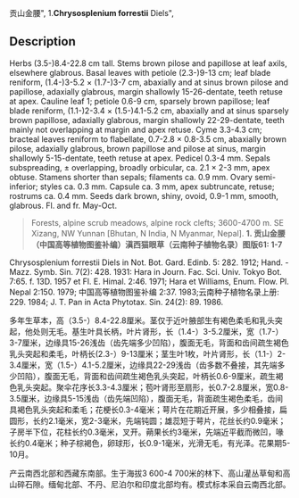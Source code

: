 贡山金腰",
1.**Chrysosplenium forrestii** Diels",

## Description
Herbs (3.5-)8.4-22.8 cm tall. Stems brown pilose and papillose at leaf axils, elsewhere glabrous. Basal leaves with petiole (2.3-)9-13 cm; leaf blade reniform, (1.4-)3-5.2 × (1.7-)3-7 cm, abaxially and at sinus brown pilose and papillose, adaxially glabrous, margin shallowly 15-26-dentate, teeth retuse at apex. Cauline leaf 1; petiole 0.6-9 cm, sparsely brown papillose; leaf blade reniform, (1.1-)2-3.4 × (1.5-)4.1-5.2 cm, abaxially and at sinus sparsely brown papillose, adaxially glabrous, margin shallowly 22-29-dentate, teeth mainly not overlapping at margin and apex retuse. Cyme 3.3-4.3 cm; bracteal leaves reniform to flabellate, 0.7-2.8 × 0.8-3.5 cm, abaxially brown pilose, adaxially glabrous, brown papillose and pilose at sinus, margin shallowly 5-15-dentate, teeth retuse at apex. Pedicel 0.3-4 mm. Sepals subspreading, ± overlapping, broadly orbicular, ca. 2.1 × 2-3 mm, apex obtuse. Stamens shorter than sepals; filaments ca. 0.9 mm. Ovary semi-inferior; styles ca. 0.3 mm. Capsule ca. 3 mm, apex subtruncate, retuse; rostrums ca. 0.4 mm. Seeds dark brown, shiny, ovoid, 0.9-1 mm, smooth, glabrous. Fl. and fr. May-Oct.

> Forests, alpine scrub meadows, alpine rock clefts; 3600-4700 m. SE Xizang, NW Yunnan [Bhutan, N India, N Myanmar, Nepal].
**1. 贡山金腰（中国高等植物图鉴补编）滇西猫眼草（云南种子植物名录）图版61: 1-7**

Chrysosplenium forrestii Diels in Not. Bot. Gard. Edinb. 5: 282. 1912; Hand. -Mazz. Symb. Sin. 7(2): 428. 1931: Hara in Journ. Fac. Sci. Univ. Tokyo Bot. 7:65. f. 13D. 1957 et Fl. E. Himal. 2:46. 1971; Hara et Williams, Enum. Flow. Pl. Nepal 2:150. 1979; 中国高等植物图鉴补编 2:37. 1983;云南种子植物名录上册: 229. 1984; J. T. Pan in Acta Phytotax. Sin. 24(2): 89. 1986.

多年生草本，高（3.5-）8.4-22.8厘米。茎仅于近叶腋部生有褐色柔毛和乳头突起，他处则无毛。基生叶具长柄，叶片肾形，长（1.4-）3-5.2厘米，宽（1.7-）3-7厘米，边缘具15-26浅齿（齿先端多少凹陷），腹面无毛，背面和齿间疏生褐色乳头突起和柔毛，叶柄长(2.3-）9-13厘米；茎生叶1枚，叶片肾形，长（1.1-）2-3.4厘米，宽（1.5-）4.1-5.2厘米，边缘具22-29浅齿（齿多数不叠接，其先端多少凹陷），腹面无毛，背面和齿间疏生褐色乳头突起，叶柄长0.6-9厘米，疏生褐色乳头突起。聚伞花序长3.3-4.3厘米；苞叶肾形至扇形，长0.7-2.8厘米，宽0.8-3.5厘米，边缘具5-15浅齿（齿先端凹陷），腹面无毛，背面疏生褐色柔毛，齿间具褐色乳头突起和柔毛；花梗长0.3-4毫米；萼片在花期近开展，多少相叠接，扁圆形，长约2.1毫米，宽2-3毫米，先端钝圆；雄蕊短于萼片，花丝长约0.9毫米；子房半下位，花柱长约0.3毫米，叉开。蒴果长约3毫米，先端近平截而微凹，喙长约0.4毫米；种子棕褐色，卵球形，长0.9-1毫米，光滑无毛，有光泽。花果期5-10月。

产云南西北部和西藏东南部。生于海拔3 600-4 700米的林下、高山灌丛草甸和高山碎石隙。缅甸北部、不丹、尼泊尔和印度北部均有。模式标本采自云南西北部。
